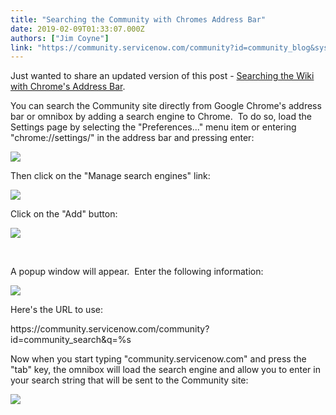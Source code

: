 ```yaml
---
title: "Searching the Community with Chromes Address Bar"
date: 2019-02-09T01:33:07.000Z
authors: ["Jim Coyne"]
link: "https://community.servicenow.com/community?id=community_blog&sys_id=187e2bb0dba3a740fa192183ca961976"
---
```

<p>Just wanted to share an updated version of this post - <a href="community?id&#61;community_question&amp;sys_id&#61;a4fc4369db9cdbc01dcaf3231f961942" rel="nofollow">Searching the Wiki with Chrome&#39;s Address Bar</a>.</p>
<p>You can search the Community site directly from Google Chrome&#39;s address bar or omnibox by adding a search engine to Chrome.  To do so, load the Settings page by selecting the &#34;Preferences...&#34; menu item or entering &#34;chrome://settings/&#34; in the address bar and pressing enter:</p>
<p><img src="322babb4db23a740fa192183ca96191e.iix" /></p>
<p>Then click on the &#34;Manage search engines&#34; link:</p>
<p><img src="35cba77cdb23a740fa192183ca96193e.iix" /></p>
<p>Click on the &#34;Add&#34; button:</p>
<p><img src="d52cab30db63a740fa192183ca9619a9.iix" /></p>
<p> </p>
<p>A popup window will appear.  Enter the following information:</p>
<p><img src="d36c6bb0db63a740fa192183ca96192f.iix" /></p>
<p>Here&#39;s the URL to use:</p>
<p>https://community.servicenow.com/community?id&#61;community_search&amp;q&#61;%s</p>
<p>Now when you start typing &#34;community.servicenow.com&#34; and press the &#34;tab&#34; key, the omnibox will load the search engine and allow you to enter in your search string that will be sent to the Community site:</p>
<p><img src="d52de778db63a740fa192183ca961968.iix" /></p>